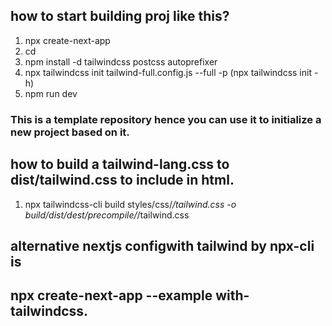 ##  how to start building proj like this?

1. npx create-next-app
2. cd
3. npm install -d tailwindcss postcss autoprefixer
4. npx tailwindcss init tailwind-full.config.js --full -p (npx tailwindcss init -h)
5. npm run dev

### This is a template repository hence you can use it to initialize a new project based on it.

##  how to build a tailwind-lang.css to dist/tailwind.css to include in html.

1. npx tailwindcss-cli build styles/css/*/tailwind.css -o build/dist/dest/precompile/*/tailwind.css

##  alternative nextjs configwith tailwind by npx-cli is 
##  npx create-next-app --example  with-tailwindcss.